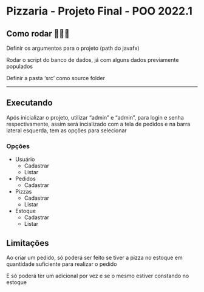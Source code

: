 # Pizzaria - Projeto Final - POO 2022.1

## Como rodar 👨🏽‍💻

Definir os argumentos para o projeto (path do javafx)

Rodar o script do banco de dados, já com alguns dados previamente populados

Definir a pasta ‘src’ como source folder

---

## Executando

Após inicializar o projeto, utilizar “admin” e “admin”, para login e senha respectivamente, assim será incializado com a tela de pedidos e na barra lateral esquerda, tem as opções para selecionar

### Opções

- Usuário
    - Cadastrar
    - Listar
- Pedidos
    - Cadastrar
- Pizzas
    - Cadastrar
    - Listar
- Estoque
    - Cadastrar
    - Listar

## Limitações

Ao criar um pedido, só poderá ser feito se tiver a pizza no estoque em quantidade suficiente para realizar o pedido

E só poderá ter um adicional por vez e se o mesmo estiver constando no estoque